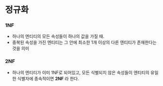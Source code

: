# 정규화

### 1NF

- 하나의 엔티티의 모든 속성들이 하나의 값을 가질 때.
- 중복된 속성을 가진 엔티티는 그 안에 최소한 1개 이상의 다른 엔티티가 존재한다는 것을 의미

### 2NF

- 하나의 엔티티가 이미 1NF로 되어있고, 모든 식별되지 않은 속성들이 엔티티의 유일한 식별자에 종속적이면 **2NF** 라 한다.

